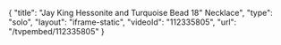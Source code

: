 {
    "title": "Jay King Hessonite and Turquoise Bead 18\" Necklace",
    "type": "solo",
    "layout": "iframe-static",
    "videoId": "112335805",
    "url": "\/tvpembed\/112335805"
}